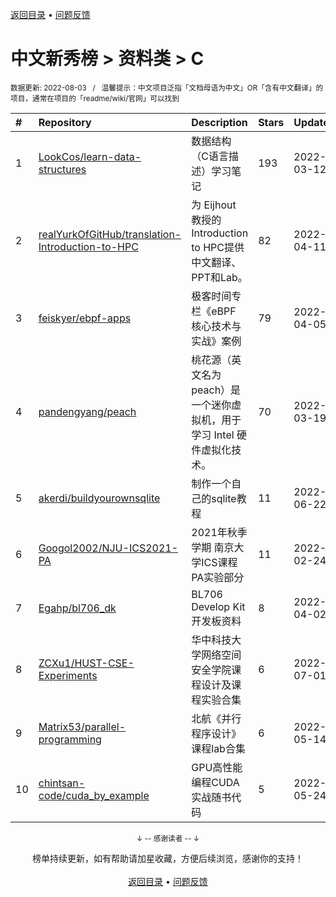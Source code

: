 <a href="https://github.com/GrowingGit/GitHub-Chinese-Top-Charts#github中文排行榜">返回目录</a> • <a href="/content/docs/feedback.md">问题反馈</a>

# 中文新秀榜 > 资料类 > C
<sub>数据更新: 2022-08-03&nbsp;&nbsp;&nbsp;/&nbsp;&nbsp;&nbsp;温馨提示：中文项目泛指「文档母语为中文」OR「含有中文翻译」的项目，通常在项目的「readme/wiki/官网」可以找到</sub>

|#|Repository|Description|Stars|Updated|Created|
|:-|:-|:-|:-|:-|:-|
|1|[LookCos/learn-data-structures](https://github.com/LookCos/learn-data-structures)|数据结构（C语言描述）学习笔记|193|2022-03-12|2021-10-09|
|2|[realYurkOfGitHub/translation-Introduction-to-HPC](https://github.com/realYurkOfGitHub/translation-Introduction-to-HPC)|为 Eijhout 教授的Introduction to HPC提供中文翻译、 PPT和Lab。|82|2022-04-11|2021-10-18|
|3|[feiskyer/ebpf-apps](https://github.com/feiskyer/ebpf-apps)|极客时间专栏《eBPF 核心技术与实战》案例|79|2022-04-05|2021-11-01|
|4|[pandengyang/peach](https://github.com/pandengyang/peach)|桃花源（英文名为 peach）是一个迷你虚拟机，用于学习 Intel 硬件虚拟化技术。|70|2022-03-19|2022-03-19|
|5|[akerdi/buildyourownsqlite](https://github.com/akerdi/buildyourownsqlite)|制作一个自己的sqlite教程|11|2022-06-22|2022-04-23|
|6|[Googol2002/NJU-ICS2021-PA](https://github.com/Googol2002/NJU-ICS2021-PA)|2021年秋季学期 南京大学ICS课程 PA实验部分|11|2022-02-24|2021-09-09|
|7|[Egahp/bl706_dk](https://github.com/Egahp/bl706_dk)|BL706 Develop Kit 开发板资料|8|2022-04-02|2022-01-28|
|8|[ZCXu1/HUST-CSE-Experiments](https://github.com/ZCXu1/HUST-CSE-Experiments)|华中科技大学网络空间安全学院课程设计及课程实验合集|6|2022-07-01|2022-06-18|
|9|[Matrix53/parallel-programming](https://github.com/Matrix53/parallel-programming)|北航《并行程序设计》课程lab合集|6|2022-05-14|2022-04-26|
|10|[chintsan-code/cuda_by_example](https://github.com/chintsan-code/cuda_by_example)|GPU高性能编程CUDA实战随书代码|5|2022-05-24|2022-04-15|

<div align="center">
    <p><sub>↓ -- 感谢读者 -- ↓</sub></p>
    榜单持续更新，如有帮助请加星收藏，方便后续浏览，感谢你的支持！
</div>

<br/>

<div align="center"><a href="https://github.com/GrowingGit/GitHub-Chinese-Top-Charts#github中文排行榜">返回目录</a> • <a href="/content/docs/feedback.md">问题反馈</a></div>

